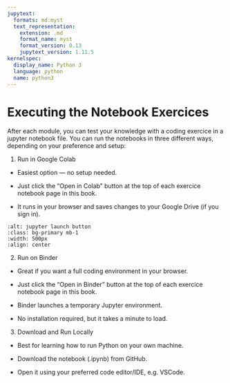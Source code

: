 ```yaml
---
jupytext:
  formats: md:myst
  text_representation:
    extension: .md
    format_name: myst
    format_version: 0.13
    jupytext_version: 1.11.5
kernelspec:
  display_name: Python 3
  language: python
  name: python3
---
```





# Executing the Notebook Exercices

After each module, you can test your knowledge with a coding exercice in a jupyter notebook file.
You can run the notebooks in three different ways, depending on your preference and setup:

1. Run in Google Colab
- Easiest option — no setup needed.

- Just click the “Open in Colab” button at the top of each exercice notebook page in this book.

- It runs in your browser and saves changes to your Google Drive (if you sign in).

```{image} ../_static/images/launch_buttons.png
:alt: jupyter launch button
:class: bg-primary mb-1
:width: 500px
:align: center
```

2. Run on Binder

- Great if you want a full coding environment in your browser.

- Just click the “Open in Binder” button at the top of each exercice notebook page in this book.

- Binder launches a temporary Jupyter environment.

- No installation required, but it takes a minute to load.


3. Download and Run Locally

- Best for learning how to run Python on your own machine.

- Download the notebook (.ipynb) from GitHub.

- Open it using your preferred code editor/IDE, e.g. VSCode.



